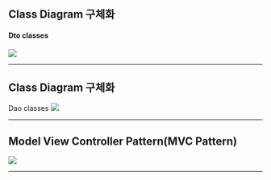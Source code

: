 <h2>Class Diagram 구체화</h2>
<h4>Dto classes</h4>
<img src="https://github.com/EM-PROJECT-ORG-Funrest/EM_Module_Test/assets/102271645/1b19a543-bdf7-4e84-aa90-5e4907e6318b"/>  
<hr/>

<h2>Class Diagram 구체화</h2>
Dao classes
<img src="https://github.com/EM-PROJECT-ORG-Funrest/EM_Module_Test/assets/102271645/6166363c-40b3-4f3c-a741-c0f3ec0a44af"/>  
<hr/>

<h2>Model View Controller Pattern(MVC Pattern)</h2>
<img src="https://github.com/EM-PROJECT-ORG-Funrest/EM_Module_Test/assets/102271645/bd15ad96-09bd-4c5d-9c7a-afc890f1bec0"/>  
<hr/>
